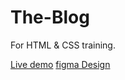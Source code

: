 # The-Blog
For HTML &amp; CSS training.

[Live demo]([https://arzaqdoudar.github.io/Personal-Blog/](https://arzaqdoudar.github.io/The-Blog/))
[figma Design](https://www.figma.com/design/ru0rRjvbCRiLNSc0NycLuR/The-Blog---A-Web-Personal-Blog-(Community)?node-id=614-352&node-type=canvas&t=FSkjtUKIAPh07IvD-0)

